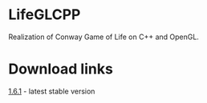 # LifeGLCPP
Realization of Conway Game of Life on C++ and OpenGL.

# Download links
[1.6.1](LifeGL_v1.6.1.zip) - latest stable version
